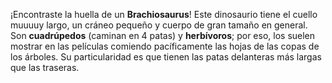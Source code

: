 ¡Encontraste la huella de un **Brachiosaurus**! Este dinosaurio tiene el cuello muuuuy largo, un cráneo pequeño y cuerpo de gran tamaño en general. Son **cuadrúpedos** (caminan en 4 patas) y **herbívoros**; por eso, los suelen mostrar en las películas comiendo pacíficamente las hojas de las copas de los árboles. Su particularidad es que tienen las patas delanteras más largas que las traseras.